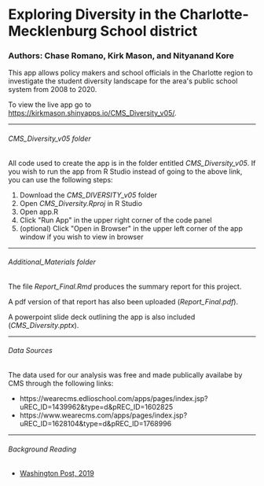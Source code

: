 # Exploring Diversity in the Charlotte-Mecklenburg School district

### Authors: Chase Romano, Kirk Mason, and Nityanand Kore

This app allows policy makers and school officials in the Charlotte region to investigate the student diversity landscape for 
the area's public school system from 2008 to 2020.

To view the live app go to https://kirkmason.shinyapps.io/CMS_Diversity_v05/.

<hr>

<h6>CMS_Diversity_v05 folder</h6>

All code used to create the app is in the folder entitled <em>CMS_Diversity_v05</em>. If you wish to run the app from R Studio instead of going to the above link, you can use the following steps:
<ol>
  <li>Download the <em>CMS_DIVERSITY_v05</em> folder</li>
  <li>Open <em>CMS_Diversity.Rproj</em> in R Studio</li>
  <li>Open app.R</li>
  <li>Click "Run App" in the upper right corner of the code panel</li>
  <li>(optional) Click "Open in Browser" in the upper left corner of the app window if you wish to view in browser</li>
</ol>

<hr>

<h6>Additional_Materials folder</h6>

The file <em>Report_Final.Rmd</em> produces the summary report for this project. 

A pdf version of that report has also been uploaded (<em>Report_Final.pdf</em>).

A powerpoint slide deck outlining the app is also included (<em>CMS_Diversity.pptx</em>).

<hr>

<h6>Data Sources</h6>

The data used for our analysis was free and made publically availabe by CMS through the following links:
<ul>
  <li>https://wearecms.edlioschool.com/apps/pages/index.jsp?uREC_ID=1439962&type=d&pREC_ID=1602825</li>
  <li>https://www.wearecms.com/apps/pages/index.jsp?uREC_ID=1628104&type=d&pREC_ID=1768996</li>
 </ul>

<hr>

<h6>Background Reading</h6>
<ul>
  <li><a href="https://www.washingtonpost.com/graphics/2019/local/school-diversity-data/">Washington Post, 2019</a></li>
